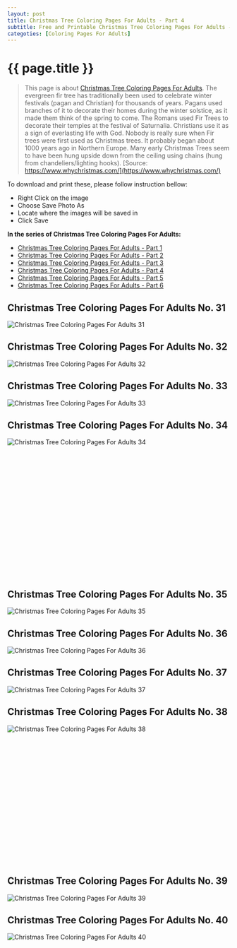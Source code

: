 ```yaml
---
layout: post
title: Christmas Tree Coloring Pages For Adults - Part 4
subtitle: Free and Printable Christmas Tree Coloring Pages For Adults - Part 4
categoties: [Coloring Pages For Adults]
---
```

{{ page.title }}
================
> This page is about [Christmas Tree Coloring Pages For Adults](https://freecoloringpages.github.io/). The evergreen fir tree has traditionally been used to celebrate winter festivals (pagan and Christian) for thousands of years. Pagans used branches of it to decorate their homes during the winter solstice, as it made them think of the spring to come. The Romans used Fir Trees to decorate their temples at the festival of Saturnalia. Christians use it as a sign of everlasting life with God. Nobody is really sure when Fir trees were first used as Christmas trees. It probably began about 1000 years ago in Northern Europe. Many early Christmas Trees seem to have been hung upside down from the ceiling using chains (hung from chandeliers/lighting hooks). [Source: https://www.whychristmas.com/](https://www.whychristmas.com/)

To download and print these, please follow instruction bellow:
* Right Click on the image 
* Choose Save Photo As 
* Locate where the images will be saved in 
* Click Save

**In the series of Christmas Tree Coloring Pages For Adults:**

* [Christmas Tree Coloring Pages For Adults - Part 1](https://freecoloringpages.github.io/2017/11/28/Christmas-Tree-Coloring-Pages-For-Adults-part-1.html)
* [Christmas Tree Coloring Pages For Adults - Part 2](https://freecoloringpages.github.io/2017/11/28/Christmas-Tree-Coloring-Pages-For-Adults-part-2.html)
* [Christmas Tree Coloring Pages For Adults - Part 3](https://freecoloringpages.github.io/2017/11/28/Christmas-Tree-Coloring-Pages-For-Adults-part-3.html)
* [Christmas Tree Coloring Pages For Adults - Part 4](https://freecoloringpages.github.io/2017/11/28/Christmas-Tree-Coloring-Pages-For-Adults-part-4.html)
* [Christmas Tree Coloring Pages For Adults - Part 5](https://freecoloringpages.github.io/2017/11/28/Christmas-Tree-Coloring-Pages-For-Adults-part-5.html)
* [Christmas Tree Coloring Pages For Adults - Part 6](https://freecoloringpages.github.io/2017/11/28/Christmas-Tree-Coloring-Pages-For-Adults-part-6.html)

## Christmas Tree Coloring Pages For Adults No. 31
![Christmas Tree Coloring Pages For Adults 31](https://freecoloringpages.github.io/img1/Christmas-Tree-Coloring-Pages-For-Adults%20(31).jpg "Christmas Tree Coloring Pages For Adults 31")

## Christmas Tree Coloring Pages For Adults No. 32
![Christmas Tree Coloring Pages For Adults 32](https://freecoloringpages.github.io/img1/Christmas-Tree-Coloring-Pages-For-Adults%20(32).jpg "Christmas Tree Coloring Pages For Adults 32")

## Christmas Tree Coloring Pages For Adults No. 33
![Christmas Tree Coloring Pages For Adults 33](https://freecoloringpages.github.io/img1/Christmas-Tree-Coloring-Pages-For-Adults%20(33).jpg "Christmas Tree Coloring Pages For Adults 33")

## Christmas Tree Coloring Pages For Adults No. 34
![Christmas Tree Coloring Pages For Adults 34](https://freecoloringpages.github.io/img1/Christmas-Tree-Coloring-Pages-For-Adults%20(34).jpg "Christmas Tree Coloring Pages For Adults 34")

<script async src="//pagead2.googlesyndication.com/pagead/js/adsbygoogle.js"></script><!-- Texxtonly --><ins class="adsbygoogle" style="display:inline-block;width:336px;height:280px" data-ad-client="ca-pub-6753140515841889" data-ad-slot="3207852233"></ins><script>(adsbygoogle = window.adsbygoogle || []).push({}); </script>

## Christmas Tree Coloring Pages For Adults No. 35
![Christmas Tree Coloring Pages For Adults 35](https://freecoloringpages.github.io/img1/Christmas-Tree-Coloring-Pages-For-Adults%20(35).jpg "Christmas Tree Coloring Pages For Adults 35")

## Christmas Tree Coloring Pages For Adults No. 36
![Christmas Tree Coloring Pages For Adults 36](https://freecoloringpages.github.io/img1/Christmas-Tree-Coloring-Pages-For-Adults%20(36).jpg "Christmas Tree Coloring Pages For Adults 36")

## Christmas Tree Coloring Pages For Adults No. 37
![Christmas Tree Coloring Pages For Adults 37](https://freecoloringpages.github.io/img1/Christmas-Tree-Coloring-Pages-For-Adults%20(37).jpg "Christmas Tree Coloring Pages For Adults 37")

## Christmas Tree Coloring Pages For Adults No. 38
![Christmas Tree Coloring Pages For Adults 38](https://freecoloringpages.github.io/img1/Christmas-Tree-Coloring-Pages-For-Adults%20(38).jpg "Christmas Tree Coloring Pages For Adults 38")

<script async src="//pagead2.googlesyndication.com/pagead/js/adsbygoogle.js"></script><!-- Texxtonly --><ins class="adsbygoogle" style="display:inline-block;width:336px;height:280px" data-ad-client="ca-pub-6753140515841889" data-ad-slot="3207852233"></ins><script>(adsbygoogle = window.adsbygoogle || []).push({}); </script>

## Christmas Tree Coloring Pages For Adults No. 39
![Christmas Tree Coloring Pages For Adults 39](https://freecoloringpages.github.io/img1/Christmas-Tree-Coloring-Pages-For-Adults%20(39).jpg "Christmas Tree Coloring Pages For Adults 39")

## Christmas Tree Coloring Pages For Adults No. 40
![Christmas Tree Coloring Pages For Adults 40](https://freecoloringpages.github.io/img1/Christmas-Tree-Coloring-Pages-For-Adults%20(40).jpg "Christmas Tree Coloring Pages For Adults 40")

